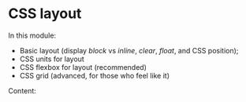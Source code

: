# CSS layout

In this module:

- Basic layout (display *block* vs *inline*, *clear*, *float*, and CSS position);
- CSS units for layout
- CSS flexbox for layout (recommended)
- CSS grid (advanced, for those who feel like it)

Content: